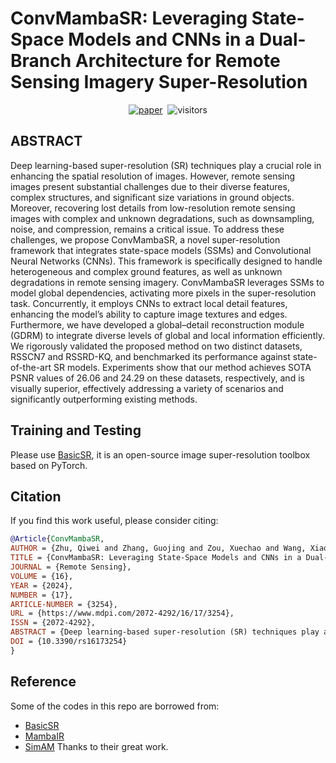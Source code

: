 # ConvMambaSR: Leveraging State-Space Models and CNNs in a Dual-Branch Architecture for Remote Sensing Imagery Super-Resolution

<div align="center">

[![paper](https://img.shields.io/badge/Remote%20Sens.%202024,%2016(17),%203254;-009B00)](https://doi.org/10.3390/rs16173254)&nbsp;
![visitors](https://visitor-badge.laobi.icu/badge?page_id=Doswin/ConvMambaSR)

</div>

## ABSTRACT

Deep learning-based super-resolution (SR) techniques play a crucial role in enhancing the spatial resolution of images. However, remote sensing images present substantial challenges due to their diverse features, complex structures, and significant size variations in ground objects. Moreover, recovering lost details from low-resolution remote sensing images with complex and unknown degradations, such as downsampling, noise, and compression, remains a critical issue. To address these challenges, we propose ConvMambaSR, a novel super-resolution framework that integrates state-space models (SSMs) and Convolutional Neural Networks (CNNs). This framework is specifically designed to handle heterogeneous and complex ground features, as well as unknown degradations in remote sensing imagery. ConvMambaSR leverages SSMs to model global dependencies, activating more pixels in the super-resolution task. Concurrently, it employs CNNs to extract local detail features, enhancing the model’s ability to capture image textures and edges. Furthermore, we have developed a global–detail reconstruction module (GDRM) to integrate diverse levels of global and local information efficiently. We rigorously validated the proposed method on two distinct datasets, RSSCN7 and RSSRD-KQ, and benchmarked its performance against state-of-the-art SR models. Experiments show that our method achieves SOTA PSNR values of 26.06 and 24.29 on these datasets, respectively, and is visually superior, effectively addressing a variety of scenarios and significantly outperforming existing methods.

## Training and Testing

Please use [BasicSR](https://github.com/XPixelGroup/BasicSR), it is an open-source image super-resolution toolbox based on PyTorch.

## Citation 

If you find this work useful, please consider citing:

```bibtex
@Article{ConvMambaSR,
AUTHOR = {Zhu, Qiwei and Zhang, Guojing and Zou, Xuechao and Wang, Xiaoying and Huang, Jianqiang and Li, Xilai},
TITLE = {ConvMambaSR: Leveraging State-Space Models and CNNs in a Dual-Branch Architecture for Remote Sensing Imagery Super-Resolution},
JOURNAL = {Remote Sensing},
VOLUME = {16},
YEAR = {2024},
NUMBER = {17},
ARTICLE-NUMBER = {3254},
URL = {https://www.mdpi.com/2072-4292/16/17/3254},
ISSN = {2072-4292},
ABSTRACT = {Deep learning-based super-resolution (SR) techniques play a crucial role in enhancing the spatial resolution of images. However, remote sensing images present substantial challenges due to their diverse features, complex structures, and significant size variations in ground objects. Moreover, recovering lost details from low-resolution remote sensing images with complex and unknown degradations, such as downsampling, noise, and compression, remains a critical issue. To address these challenges, we propose ConvMambaSR, a novel super-resolution framework that integrates state-space models (SSMs) and Convolutional Neural Networks (CNNs). This framework is specifically designed to handle heterogeneous and complex ground features, as well as unknown degradations in remote sensing imagery. ConvMambaSR leverages SSMs to model global dependencies, activating more pixels in the super-resolution task. Concurrently, it employs CNNs to extract local detail features, enhancing the model’s ability to capture image textures and edges. Furthermore, we have developed a global–detail reconstruction module (GDRM) to integrate diverse levels of global and local information efficiently. We rigorously validated the proposed method on two distinct datasets, RSSCN7 and RSSRD-KQ, and benchmarked its performance against state-of-the-art SR models. Experiments show that our method achieves SOTA PSNR values of 26.06 and 24.29 on these datasets, respectively, and is visually superior, effectively addressing a variety of scenarios and significantly outperforming existing methods.},
DOI = {10.3390/rs16173254}
}
```

## Reference

Some of the codes in this repo are borrowed from:  
- [BasicSR](https://github.com/XPixelGroup/BasicSR)  
- [MambaIR](https://github.com/csguoh/MambaIR) 
- [SimAM](https://github.com/ZjjConan/SimAM) 
Thanks to their great work.

